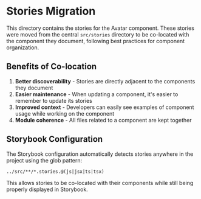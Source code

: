 # Stories Migration

This directory contains the stories for the Avatar component. These stories were moved from the central `src/stories` directory to be co-located with the component they document, following best practices for component organization.

## Benefits of Co-location

1. **Better discoverability** - Stories are directly adjacent to the components they document
2. **Easier maintenance** - When updating a component, it's easier to remember to update its stories
3. **Improved context** - Developers can easily see examples of component usage while working on the component
4. **Module coherence** - All files related to a component are kept together

## Storybook Configuration

The Storybook configuration automatically detects stories anywhere in the project using the glob pattern:
```
../src/**/*.stories.@(js|jsx|ts|tsx)
```

This allows stories to be co-located with their components while still being properly displayed in Storybook. 